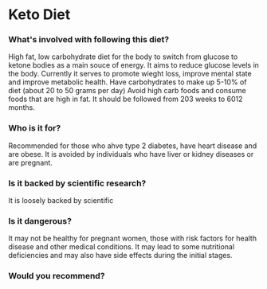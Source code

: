 # Keto Diet
### What's involved with following this diet? 
High fat, low carbohydrate diet for the body to switch from glucose to ketone bodies as a main souce of energy. It aims to reduce glucose levels in the body. Currently it serves to promote wieght loss, improve mental state and improve metabolic health. 
Have carbohydrates to make up 5-10% of diet (about 20 to 50 grams per day)
Avoid high carb foods and consume foods that are high in fat. It should be followed from 203 weeks to 6012 months. 
### Who is it for? 
Recommended for those who ahve type 2 diabetes, have heart disease and are obese. It is avoided by individuals who have liver or kidney diseases or are pregnant. 
### Is it backed by scientific research? 
It is loosely backed by scientific

### Is it dangerous? 
It may not be healthy for pregnant women, those with risk factors for health disease and other medical conditions. It may lead to some nutritional deficiencies and may also have side effects during the initial stages. 
### Would you recommend? 